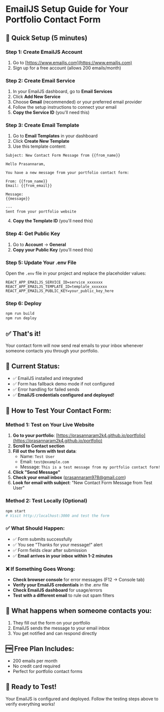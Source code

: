 # EmailJS Setup Guide for Your Portfolio Contact Form

## 🚀 Quick Setup (5 minutes)

### Step 1: Create EmailJS Account
1. Go to [https://www.emailjs.com](https://www.emailjs.com)
2. Sign up for a free account (allows 200 emails/month)

### Step 2: Create Email Service
1. In your EmailJS dashboard, go to **Email Services**
2. Click **Add New Service**
3. Choose **Gmail** (recommended) or your preferred email provider
4. Follow the setup instructions to connect your email
5. **Copy the Service ID** (you'll need this)

### Step 3: Create Email Template
1. Go to **Email Templates** in your dashboard
2. Click **Create New Template**
3. Use this template content:

```
Subject: New Contact Form Message from {{from_name}}

Hello Prasannaram,

You have a new message from your portfolio contact form:

From: {{from_name}}
Email: {{from_email}}

Message:
{{message}}

---
Sent from your portfolio website
```

4. **Copy the Template ID** (you'll need this)

### Step 4: Get Public Key
1. Go to **Account** → **General**
2. **Copy your Public Key** (you'll need this)

### Step 5: Update Your .env File
Open the `.env` file in your project and replace the placeholder values:

```env
REACT_APP_EMAILJS_SERVICE_ID=service_xxxxxxx
REACT_APP_EMAILJS_TEMPLATE_ID=template_xxxxxxx
REACT_APP_EMAILJS_PUBLIC_KEY=your_public_key_here
```

### Step 6: Deploy
```bash
npm run build
npm run deploy
```

## ✅ That's it! 

Your contact form will now send real emails to your inbox whenever someone contacts you through your portfolio.

## 🔧 Current Status:
- ✅ EmailJS installed and integrated
- ✅ Form has fallback demo mode if not configured
- ✅ Error handling for failed sends
- ✅ **EmailJS credentials configured and deployed!**

## 🧪 How to Test Your Contact Form:

### Method 1: Test on Your Live Website
1. **Go to your portfolio**: [https://prasannaram2k4.github.io/portfolio](https://prasannaram2k4.github.io/portfolio)
2. **Scroll to Contact section**
3. **Fill out the form with test data**:
   - Name: `Test User`
   - Email: `test@example.com` 
   - Message: `This is a test message from my portfolio contact form!`
4. **Click "Send Message"**
5. **Check your email inbox** (prasannaram978@gmail.com)
6. **Look for email with subject**: "New Contact Form Message from Test User"

### Method 2: Test Locally (Optional)
```bash
npm start
# Visit http://localhost:3000 and test the form
```

### ✅ What Should Happen:
- ✅ Form submits successfully
- ✅ You see "Thanks for your message!" alert
- ✅ Form fields clear after submission
- ✅ **Email arrives in your inbox within 1-2 minutes**

### ❌ If Something Goes Wrong:
- **Check browser console** for error messages (F12 → Console tab)
- **Verify your EmailJS credentials** in the .env file
- **Check EmailJS dashboard** for usage/errors
- **Test with a different email** to rule out spam filters

## 📧 What happens when someone contacts you:
1. They fill out the form on your portfolio
2. EmailJS sends the message to your email inbox
3. You get notified and can respond directly

## 🆓 Free Plan Includes:
- 200 emails per month
- No credit card required
- Perfect for portfolio contact forms

## 🎯 **Ready to Test!**
Your EmailJS is configured and deployed. Follow the testing steps above to verify everything works!
